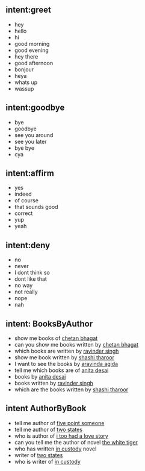 ## intent:greet
- hey
- hello
- hi
- good morning
- good evening
- hey there
- good afternoon
- bonjour
- heya
- whats up
- wassup

## intent:goodbye
- bye
- goodbye
- see you around
- see you later
- bye bye
- cya

## intent:affirm
- yes
- indeed
- of course
- that sounds good
- correct
- yup
- yeah

## intent:deny
- no
- never
- I dont think so
- dont like that
- no way
- not really
- nope
- nah

## intent: BooksByAuthor
- show me books of [chetan bhagat](author)
- can you show me books written by [chetan bhagat](author)
- which books are written by [ravinder singh](author)
- show me book written by [shashi tharoor](author)
- I want to see the books by [aravinda agida](author)
- tell me which books are of [anita desai](author)
- books by [anita desai](author)
- books written by [ravinder singh](author)
- which are the books written by [shashi tharoor](author)

## intent AuthorByBook
- tell me author of [five point someone](book)
- tell me author of [two states](book)
- who is author of [i too had a love story](book)
- can you tell me the author of novel [the white tiger](book)
- who has written [in custody](book) novel
- writer of [two states](book)
- who is writer of [in custody](book)
